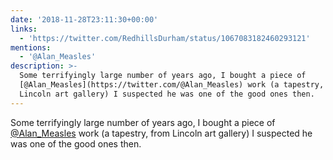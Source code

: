 ```yaml
---
date: '2018-11-28T23:11:30+00:00'
links:
  - 'https://twitter.com/RedhillsDurham/status/1067083182460293121'
mentions:
  - '@Alan_Measles'
description: >-
  Some terrifyingly large number of years ago, I bought a piece of
  [@Alan_Measles](https://twitter.com/@Alan_Measles) work (a tapestry, from
  Lincoln art gallery) I suspected he was one of the good ones then.
---
```

Some terrifyingly large number of years ago, I bought a piece of [@Alan_Measles](https://twitter.com/@Alan_Measles) work (a tapestry, from Lincoln art gallery) I suspected he was one of the good ones then. 
